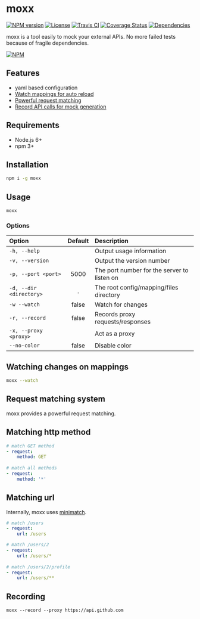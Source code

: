 # moxx

[![NPM version][npm-image]][npm-url]
[![License][license-image]][license-url]
[![Travis CI][travis-image]][travis-url]
[![Coverage Status][coverage-image]][coverage-url]
[![Dependencies][gemnasium-image]][gemnasium-url]

moxx is a tool easily to mock your external APIs.
No more failed tests because of fragile dependencies.

[![NPM](https://nodei.co/npm/moxx.png?downloads=false&downloadRank=false)](https://nodei.co/npm/moxx/)

## Features

- yaml based configuration
- [Watch mappings for auto reload](https://github.com/plouc/moxx#watching-changes-on-mappings)
- [Powerful request matching](https://github.com/plouc/moxx#request-matching)
- [Record API calls for mock generation](https://github.com/plouc/moxx#recording)

## Requirements

- Node.js 6+
- npm 3+

## Installation

```sh
npm i -g moxx
 ```

## Usage

```
moxx
```

### Options

| Option                  | Default | Description |
|:----------------------- |:-------:|:----------- |
| `-h, --help`            |         | Output usage information
| `-v, --version`         |         | Output the version number
| `-p, --port <port>`     | 5000    | The port number for the server to listen on
| `-d, --dir <directory>` | .       | The root config/mapping/files directory
| `-w --watch`            | false   | Watch for changes
| `-r, --record`          | false   | Records proxy requests/responses
| `-x, --proxy <proxy>`   |         | Act as a proxy
| `--no-color`            | false   | Disable color

## Watching changes on mappings

```sh
moxx --watch
```

## Request matching system

moxx provides a powerful request matching.

## Matching http method

```yaml
# match GET method
- request:
    method: GET
    
# match all methods
- request:
    method: '*'
```

## Matching url

Internally, moxx uses [minimatch](https://github.com/isaacs/minimatch).

```yaml
# match /users
- request:
    url: /users

# match /users/2
- request:
    url: /users/*
    
# match /users/2/profile
- request:
    url: /users/**    
```

## Recording

```
moxx --record --proxy https://api.github.com
```

[license-image]: https://img.shields.io/github/license/plouc/moxx.svg?style=flat-square
[license-url]: https://github.com/plouc/moxx/blob/master/LICENSE.md
[npm-image]: https://img.shields.io/npm/v/moxx.svg?style=flat-square
[npm-url]: https://www.npmjs.com/package/moxx
[travis-image]: https://img.shields.io/travis/plouc/moxx.svg?style=flat-square
[travis-url]: https://travis-ci.org/plouc/moxx
[coverage-image]: https://img.shields.io/coveralls/plouc/moxx.svg?style=flat-square
[coverage-url]: https://coveralls.io/github/plouc/moxx
[gemnasium-image]: https://img.shields.io/gemnasium/plouc/moxx.svg?style=flat-square
[gemnasium-url]: https://gemnasium.com/plouc/moxx


